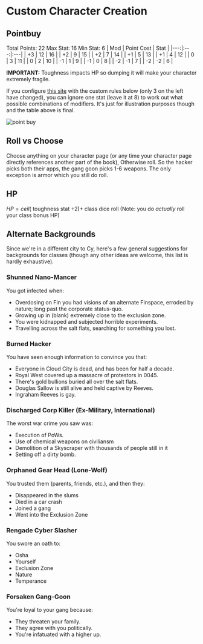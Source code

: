 # Custom Character Creation
## Pointbuy
Total Points: 22
Max Stat: 16
Min Stat: 6
| Mod | Point Cost | Stat | 
|---:|:---:|:---|
| +3 | 12 | 16 |
| +2 | 9 | 15 |
| +2 | 7 | 14 |
| +1 | 5 | 13 | 
| +1 | 4 | 12 |
| 0 | 3 | 11 |
| 0 | 2 | 10 |
| -1 | 1 | 9 |
| -1 | 0 | 8 |
| -2 | -1 | 7 |
| -2 | -2 | 6 |

**IMPORTANT:** Toughness impacts HP so dumping it will make your character extremely fragile.

If you configure [this site](https://chicken-dinner.com/5e/5e-point-buy.html) with the custom rules below (only 3 on the left have changed), you can ignore one stat (leave it at 8) to work out what possible combinations of modifiers. It's just for illustration purposes though and the table above is final.

![point buy](https://i.imgur.com/Bd2bDXT.png)

## Roll vs Choose
Choose anything on your character page (or any time your character page directly references another part of the book), Otherwise roll. So the hacker picks both their apps, the gang goon picks 1-6 weapons. The only exception is armor which you still do roll.

## HP
 $HP = ceil($ toughness stat $\div 2)  +$ class dice roll
(Note: you do *actually* roll your class bonus HP)

## Alternate Backgrounds
Since we're in a different city to Cy, here's a few general suggestions for backgrounds for classes (though any other ideas are welcome, this list is hardly exhaustive).
 
### Shunned Nano-Mancer
You got infected when:
-  Overdosing on Fin you had visions of an alternate Finspace, erroded by nature; long past the corporate status-quo. 
- Growing up in (blank) extremely close to the exclusion zone.
- You were kidnapped and subjected horrible experiments.
- Travelling across the salt flats, searching for something you lost.

### Burned Hacker
You have seen enough information to convince you that:
- Everyone in Cloud City is dead, and has been for half a decade.
- Royal West covered up a massacre of protestors in 0045.
- There's gold bullions buried all over the salt flats.
- Douglas Sallow is still alive and held captive by Reeves.
- Ingraham Reeves is gay.

 


### Discharged Corp Killer (Ex-Military, International)
The worst war crime you saw was:
- Execution of PoWs.
- Use of chemical weapons on civiliansm
- Demolition of a Skyscraper with thousands of people still in it
- Setting off a dirty bomb.

### Orphaned Gear Head (Lone-Wolf)
You trusted them (parents, friends, etc.), and then they:
- Disappeared in the slums
- Died in a car crash
- Joined a gang
- Went into the Exclusion Zone

### Rengade Cyber Slasher
You swore an oath to:
- Osha
- Yourself
- Exclusion Zone
- Nature
- Temperance

### Forsaken Gang-Goon
You're loyal to your gang because:
- They threaten your family.
- They agree with you politically.
- You're infatuated with a higher up.
<!--stackedit_data:
eyJoaXN0b3J5IjpbMjAxMDc5ODgxMywtMTgwMjY4MjM4NCwtMT
Q4NTU2OTYxOCwxNTY1ODI2Mjg4LC0xMzQyNTM5ODc0LC0xMjQw
MDkzNDA3LDM5MDE3MTAzMCwxMDE2Nzc3MDQ2LDE5MDA0NDkxOD
YsMzM2NjYwOTYxLDEzMjU4NzE2MDksMTA1MDgxODI4NCw0MDM4
NTA4NzQsLTE5MTMzNDI5NCwyMDYzNTI3Mjc1LDk5Mzc1MDUxN1
19
-->